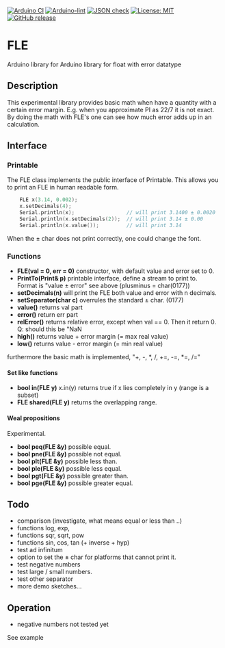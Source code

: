 
[![Arduino CI](https://github.com/RobTillaart/FLE/workflows/Arduino%20CI/badge.svg)](https://github.com/marketplace/actions/arduino_ci)
[![Arduino-lint](https://github.com/RobTillaart/FLE/actions/workflows/arduino-lint.yml/badge.svg)](https://github.com/RobTillaart/FLE/actions/workflows/arduino-lint.yml)
[![JSON check](https://github.com/RobTillaart/FLE/actions/workflows/jsoncheck.yml/badge.svg)](https://github.com/RobTillaart/FLE/actions/workflows/jsoncheck.yml)
[![License: MIT](https://img.shields.io/badge/license-MIT-green.svg)](https://github.com/RobTillaart/FLE/blob/master/LICENSE)
[![GitHub release](https://img.shields.io/github/release/RobTillaart/FLE.svg?maxAge=3600)](https://github.com/RobTillaart/FLE/releases)

# FLE

Arduino library for Arduino library for float with error datatype


## Description

This experimental library provides basic math when have a quantity with a certain 
error margin. E.g. when you approximate PI as 22/7 it is not exact. By doing the 
math with FLE's one can see how much error adds up in an calculation.


## Interface

### Printable

The FLE class implements the public interface of Printable.
This allows you to print an FLE in human readable form.

```cpp
    FLE x(3.14, 0.002);
    x.setDecimals(4);
    Serial.println(x);                 // will print 3.1400 ± 0.0020
    Serial.println(x.setDecimals(2));  // will print 3.14 ± 0.00
    Serial.println(x.value());         // will print 3.14
```

When the ± char does not print correctly, one could change the font.


### Functions

- **FLE(val = 0, err = 0)** constructor, with default value and error set to 0.
- **PrintTo(Print& p)** printable interface, define a stream to print to.  
Format is "value ± error" see above (plusminus = char(0177))
- **setDecimals(n)** will print the FLE both value and error with n decimals.
- **setSeparator(char c)** overrules the standard ± char. (0177)
- **value()** returns val part
- **error()** return err part
- **relError()** returns relative error, except when val == 0. 
Then it return 0. Q: should this be "NaN
- **high()** returns value + error margin (= max real value)
- **low()** returns value - error margin (= min real value)

furthermore the basic math is implemented, "+, -, *, /, +=, -=, *=, /="


#### Set like functions

- **bool in(FLE y)** x.in(y) returns true if x lies completely in y  (range is a subset)
- **FLE shared(FLE y)** returns the overlapping range. 


#### Weal propositions

Experimental.

- **bool peq(FLE &y)** possible equal.
- **bool pne(FLE &y)** possible not equal.
- **bool plt(FLE &y)** possible less than.
- **bool ple(FLE &y)** possible less equal.
- **bool pgt(FLE &y)** possible greater than.
- **bool pge(FLE &y)** possible greater equal.


## Todo

- comparison (investigate, what means equal or less than ..)
- functions log, exp,
- functions sqr, sqrt, pow
- functions sin, cos, tan (+ inverse + hyp)
- test ad infinitum 
- option to set the ± char for platforms that cannot print it.
- test negative numbers
- test large / small numbers.
- test other separator
- more demo sketches...


## Operation

- negative numbers not tested yet

See example

